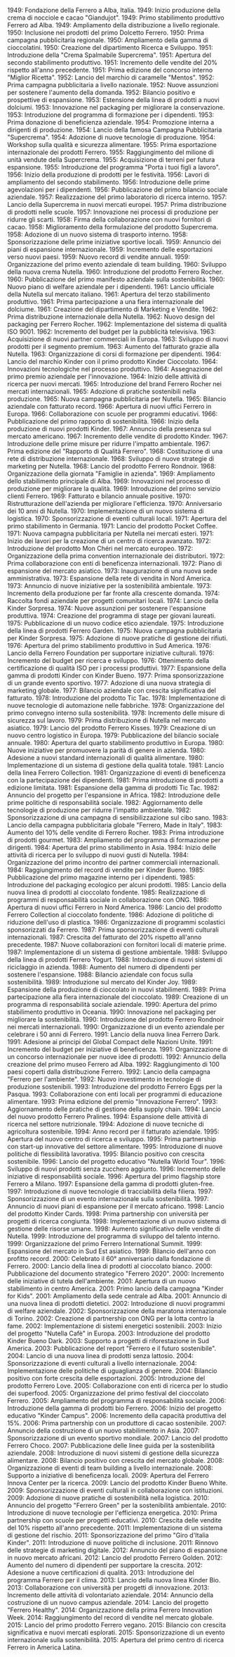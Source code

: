 1949: Fondazione della Ferrero a Alba, Italia.
1949: Inizio produzione della crema di nocciole e cacao "Giandujot".
1949: Primo stabilimento produttivo Ferrero ad Alba.
1949: Ampliamento della distribuzione a livello regionale.
1950: Inclusione nei prodotti del primo Dolcetto Ferrero.
1950: Prima campagna pubblicitaria regionale.
1950: Ampliamento della gamma di cioccolatini.
1950: Creazione del dipartimento Ricerca e Sviluppo.
1951: Introduzione della "Crema Spalmabile Supercrema".
1951: Apertura del secondo stabilimento produttivo.
1951: Incremento delle vendite del 20% rispetto all'anno precedente.
1951: Prima edizione del concorso interno "Miglior Ricetta".
1952: Lancio del marchio di caramelle "Mentos".
1952: Prima campagna pubblicitaria a livello nazionale.
1952: Nuove assunzioni per sostenere l'aumento della domanda.
1952: Bilancio positivo e prospettive di espansione.
1953: Estensione della linea di prodotti a nuovi dolciumi.
1953: Innovazione nel packaging per migliorare la conservazione.
1953: Introduzione del programma di formazione per i dipendenti.
1953: Prima donazione di beneficienza aziendale.
1954: Promozione interna a dirigenti di produzione.
1954: Lancio della famosa Campagna Pubblicitaria "Supercrema".
1954: Adozione di nuove tecnologie di produzione.
1954: Workshop sulla qualità e sicurezza alimentare.
1955: Prima esportazione internazionale dei prodotti Ferrero.
1955: Raggiungimento del milione di unità vendute della Supercrema.
1955: Acquisizione di terreni per futura espansione.
1955: Introduzione del programma "Porta i tuoi figli a lavoro".
1956: Inizio della produzione di prodotti per le festività.
1956: Lavori di ampliamento del secondo stabilimento.
1956: Introduzione delle prime agevolazioni per i dipendenti.
1956: Pubblicazione del primo bilancio sociale aziendale.
1957: Realizzazione del primo laboratorio di ricerca interno.
1957: Lancio della Supercrema in nuovi mercati europei.
1957: Prima distribuzione di prodotti nelle scuole.
1957: Innovazione nei processi di produzione per ridurre gli scarti.
1958: Firma della collaborazione con nuovi fornitori di cacao.
1958: Miglioramento della formulazione del prodotto Supercrema.
1958: Adozione di un nuovo sistema di trasporto interno.
1958: Sponsorizzazione delle prime iniziative sportive locali.
1959: Annuncio dei piani di espansione internazionale.
1959: Incremento delle esportazioni verso nuovi paesi.
1959: Nuovo record di vendite annuali.
1959: Organizzazione del primo evento aziendale di team building.
1960: Sviluppo della nuova crema Nutella.
1960: Introduzione del prodotto Ferrero Rocher.
1960: Pubblicazione del primo manifesto aziendale sulla sostenibilità.
1960: Nuovo piano di welfare aziendale per i dipendenti.
1961: Lancio ufficiale della Nutella sul mercato italiano.
1961: Apertura del terzo stabilimento produttivo.
1961: Prima partecipazione a una fiera internazionale del dolciume.
1961: Creazione del dipartimento di Marketing e Vendite.
1962: Prima distribuzione internazionale della Nutella.
1962: Nuovo design del packaging per Ferrero Rocher.
1962: Implementazione del sistema di qualità ISO 9001.
1962: Incremento del budget per la pubblicità televisiva.
1963: Acquisizione di nuovi partner commerciali in Europa.
1963: Sviluppo di nuovi prodotti per il segmento premium.
1963: Aumento del fatturato grazie alla Nutella.
1963: Organizzazione di corsi di formazione per dipendenti.
1964: Lancio del marchio Kinder con il primo prodotto Kinder Cioccolato.
1964: Innovazioni tecnologiche nel processo produttivo.
1964: Assegnazione del primo premio aziendale per l'innovazione.
1964: Inizio delle attività di ricerca per nuovi mercati.
1965: Introduzione del brand Ferrero Rocher nei mercati internazionali.
1965: Adozione di pratiche sostenibili nella produzione.
1965: Nuova campagna pubblicitaria per Nutella.
1965: Bilancio aziendale con fatturato record.
1966: Apertura di nuovi uffici Ferrero in Europa.
1966: Collaborazione con scuole per programmi educativi.
1966: Pubblicazione del primo rapporto di sostenibilità.
1966: Inizio della produzione di nuovi prodotti Kinder.
1967: Annuncio della presenza sul mercato americano.
1967: Incremento delle vendite di prodotto Kinder.
1967: Introduzione delle prime misure per ridurre l'impatto ambientale.
1967: Prima edizione del "Rapporto di Qualità Ferrero".
1968: Costituzione di una rete di distribuzione internazionale.
1968: Sviluppo di nuove strategie di marketing per Nutella.
1968: Lancio del prodotto Ferrero Rondnoir.
1968: Organizzazione della giornata "Famiglie in azienda".
1969: Ampliamento dello stabilimento principale di Alba.
1969: Innovazioni nel processo di produzione per migliorare la qualità.
1969: Introduzione del primo servizio clienti Ferrero.
1969: Fatturato e bilancio annuale positive.
1970: Ristrutturazione dell'azienda per migliorare l'efficienza.
1970: Anniversario dei 10 anni di Nutella.
1970: Implementazione di un nuovo sistema di logistica.
1970: Sponsorizzazione di eventi culturali locali.
1971: Apertura del primo stabilimento in Germania.
1971: Lancio del prodotto Pocket Coffee.
1971: Nuova campagna pubblicitaria per Nutella nei mercati esteri.
1971: Inizio dei lavori per la creazione di un centro di ricerca avanzato.
1972: Introduzione del prodotto Mon Chéri nel mercato europeo.
1972: Organizzazione della prima convention internazionale dei distributori.
1972: Prima collaborazione con enti di beneficenza internazionali.
1972: Piano di espansione del mercato asiatico.
1973: Inaugurazione di una nuova sede amministrativa.
1973: Espansione della rete di vendita in Nord America.
1973: Annuncio di nuove iniziative per la sostenibilità ambientale.
1973: Incremento della produzione per far fronte alla crescente domanda.
1974: Raccolta fondi aziendale per progetti comunitari locali.
1974: Lancio della Kinder Sorpresa.
1974: Nuove assunzioni per sostenere l'espansione produttiva.
1974: Creazione del programma di stage per giovani laureati.
1975: Pubblicazione di un nuovo codice etico aziendale.
1975: Introduzione della linea di prodotti Ferrero Garden.
1975: Nuova campagna pubblicitaria per Kinder Sorpresa.
1975: Adozione di nuove pratiche di gestione dei rifiuti.
1976: Apertura del primo stabilimento produttivo in Sud America.
1976: Lancio della Ferrero Foundation per supportare iniziative culturali.
1976: Incremento del budget per ricerca e sviluppo.
1976: Ottenimento della certificazione di qualità ISO per i processi produttivi.
1977: Espansione della gamma di prodotti Kinder con Kinder Bueno.
1977: Prima sponsorizzazione di un grande evento sportivo.
1977: Adozione di una nuova strategia di marketing globale.
1977: Bilancio aziendale con crescita significativa del fatturato.
1978: Introduzione del prodotto Tic Tac.
1978: Implementazione di nuove tecnologie di automazione nelle fabbriche.
1978: Organizzazione del primo convegno interno sulla sostenibilità.
1978: Incremento delle misure di sicurezza sul lavoro.
1979: Prima distribuzione di Nutella nel mercato asiatico.
1979: Lancio del prodotto Ferrero Kisses.
1979: Creazione di un nuovo centro logistico in Europa.
1979: Pubblicazione del bilancio sociale annuale.
1980: Apertura del quarto stabilimento produttivo in Europa.
1980: Nuove iniziative per promuovere la parità di genere in azienda.
1980: Adesione a nuovi standard internazionali di qualità alimentare.
1980: Implementazione di un sistema di gestione della qualità totale.
1981: Lancio della linea Ferrero Collection.
1981: Organizzazione di eventi di beneficenza con la partecipazione dei dipendenti.
1981: Prima introduzione di prodotti a edizione limitata.
1981: Espansione della gamma di prodotti Tic Tac.
1982: Annuncio del progetto per l'espansione in Africa.
1982: Introduzione delle prime politiche di responsabilità sociale.
1982: Aggiornamento delle tecnologie di produzione per ridurre l'impatto ambientale.
1982: Sponsorizzazione di una campagna di sensibilizzazione sul cibo sano.
1983: Lancio della campagna pubblicitaria globale "Ferrero, Made in Italy".
1983: Aumento del 10% delle vendite di Ferrero Rocher.
1983: Prima introduzione di prodotti gourmet.
1983: Ampliamento del programma di formazione per dirigenti.
1984: Apertura del primo stabilimento in Asia.
1984: Inizio delle attività di ricerca per lo sviluppo di nuovi gusti di Nutella.
1984: Organizzazione del primo incontro dei partner commerciali internazionali.
1984: Raggiungimento del record di vendite per Kinder Bueno.
1985: Pubblicazione del primo magazine interno per i dipendenti.
1985: Introduzione del packaging ecologico per alcuni prodotti.
1985: Lancio della nuova linea di prodotti al cioccolato fondente.
1985: Realizzazione di programmi di responsabilità sociale in collaborazione con ONG.
1986: Apertura di nuovi uffici Ferrero in Nord America.
1986: Lancio del prodotto Ferrero Collection al cioccolato fondente.
1986: Adozione di politiche di riduzione dell'uso di plastica.
1986: Organizzazione di programmi scolastici sponsorizzati da Ferrero.
1987: Prima sponsorizzazione di eventi culturali internazionali.
1987: Crescita del fatturato del 20% rispetto all'anno precedente.
1987: Nuove collaborazioni con fornitori locali di materie prime.
1987: Implementazione di un sistema di gestione ambientale.
1988: Sviluppo della linea di prodotti Ferrero Yogurt.
1988: Introduzione di nuovi sistemi di riciclaggio in azienda.
1988: Aumento del numero di dipendenti per sostenere l'espansione.
1988: Bilancio aziendale con focus sulla sostenibilità.
1989: Introduzione sul mercato del Kinder Joy.
1989: Espansione della produzione di cioccolato in nuovi stabilimenti.
1989: Prima partecipazione alla fiera internazionale del cioccolato.
1989: Creazione di un programma di responsabilità sociale aziendale.
1990: Apertura del primo stabilimento produttivo in Oceania.
1990: Innovazione nel packaging per migliorare la sostenibilità.
1990: Introduzione del prodotto Ferrero Rondnoir nei mercati internazionali.
1990: Organizzazione di un evento aziendale per celebrare i 50 anni di Ferrero.
1991: Lancio della nuova linea Ferrero Dark.
1991: Adesione ai principi del Global Compact delle Nazioni Unite.
1991: Incremento del budget per iniziative di beneficenza.
1991: Organizzazione di un concorso internazionale per nuove idee di prodotti.
1992: Annuncio della creazione del primo museo Ferrero ad Alba.
1992: Raggiungimento di 100 paesi coperti dalla distribuzione Ferrero.
1992: Lancio della campagna "Ferrero per l'ambiente".
1992: Nuovo investimento in tecnologie di produzione sostenibili.
1993: Introduzione del prodotto Ferrero Eggs per la Pasqua.
1993: Collaborazione con enti locali per programmi di educazione alimentare.
1993: Prima edizione del premio "Innovazione Ferrero".
1993: Aggiornamento delle pratiche di gestione della supply chain.
1994: Lancio del nuovo prodotto Ferrero Pralines.
1994: Espansione delle attività di ricerca nel settore nutrizionale.
1994: Adozione di nuove tecniche di agricoltura sostenibile.
1994: Anno record per il fatturato aziendale.
1995: Apertura del nuovo centro di ricerca e sviluppo.
1995: Prima partnership con start-up innovative del settore alimentare.
1995: Introduzione di nuove politiche di flessibilità lavorativa.
1995: Bilancio positivo con crescita sostenibile.
1996: Lancio del progetto educativo "Nutella World Tour".
1996: Sviluppo di nuovi prodotti senza zucchero aggiunto.
1996: Incremento delle iniziative di responsabilità sociale.
1996: Apertura del primo flagship store Ferrero a Milano.
1997: Espansione della gamma di prodotti gluten-free.
1997: Introduzione di nuove tecnologie di tracciabilità della filiera.
1997: Sponsorizzazione di un evento internazionale sulla sostenibilità.
1997: Annuncio di nuovi piani di espansione per il mercato africano.
1998: Lancio del prodotto Kinder Cards.
1998: Prima partnership con università per progetti di ricerca congiunta.
1998: Implementazione di un nuovo sistema di gestione delle risorse umane.
1998: Aumento significativo delle vendite di Nutella.
1999: Introduzione del programma di sviluppo del talento interno.
1999: Organizzazione del primo Ferrero International Summit.
1999: Espansione del mercato in Sud Est asiatico.
1999: Bilancio dell'anno con profitto record.
2000: Celebrato il 60° anniversario dalla fondazione di Ferrero.
2000: Lancio della linea di prodotti al cioccolato bianco.
2000: Pubblicazione del documento strategico "Ferrero 2020".
2000: Incremento delle iniziative di tutela dell'ambiente.
2001: Apertura di un nuovo stabilimento in centro America.
2001: Primo lancio della campagna "Kinder for Kids".
2001: Ampliamento della sede centrale ad Alba.
2001: Annuncio di una nuova linea di prodotti dietetici.
2002: Introduzione di nuovi programmi di welfare aziendale.
2002: Sponsorizzazione della maratona internazionale di Torino.
2002: Creazione di partnership con ONG per la lotta contro la fame.
2002: Implementazione di sistemi energetici sostenibili.
2003: Inizio del progetto "Nutella Cafè" in Europa.
2003: Introduzione del prodotto Kinder Bueno Dark.
2003: Supporto a progetti di riforestazione in Sud America.
2003: Pubblicazione del report "Ferrero e il futuro sostenibile".
2004: Lancio di una nuova linea di prodotti senza lattosio.
2004: Sponsorizzazione di eventi culturali a livello internazionale.
2004: Implementazione delle politiche di uguaglianza di genere.
2004: Bilancio positivo con forte crescita delle esportazioni.
2005: Introduzione del prodotto Ferrero Love.
2005: Collaborazione con enti di ricerca per lo studio dei superfood.
2005: Organizzazione del primo festival del cioccolato Ferrero.
2005: Ampliamento del programma di responsabilità sociale.
2006: Introduzione della gamma di prodotti bio Ferrero.
2006: Inizio del progetto educativo "Kinder Campus".
2006: Incremento della capacità produttiva del 15%.
2006: Prima partnership con un produttore di cacao sostenibile.
2007: Annuncio della costruzione di un nuovo stabilimento in Asia.
2007: Sponsorizzazione di un evento sportivo mondiale.
2007: Lancio del prodotto Ferrero Choco.
2007: Pubblicazione delle linee guida per la sostenibilità aziendale.
2008: Introduzione di nuovi sistemi di gestione della sicurezza alimentare.
2008: Bilancio positivo con crescita del mercato globale.
2008: Organizzazione di eventi di team building a livello internazionale.
2008: Supporto a iniziative di beneficenza locali.
2009: Apertura del Ferrero Innova Center per la ricerca.
2009: Lancio del prodotto Kinder Bueno White.
2009: Sponsorizzazione di eventi culturali in collaborazione con istituzioni.
2009: Adozione di nuove pratiche di sostenibilità nella logistica.
2010: Annuncio del progetto "Ferrero Green" per la sostenibilità ambientale.
2010: Introduzione di nuove tecnologie per l'efficienza energetica.
2010: Prima partnership con scuole per progetti educativi.
2010: Crescita delle vendite del 10% rispetto all'anno precedente.
2011: Implementazione di un sistema di gestione del rischio.
2011: Sponsorizzazione del primo "Giro d'Italia Kinder".
2011: Introduzione di nuove politiche di inclusione.
2011: Rinnovo delle strategie di marketing digitale.
2012: Annuncio del piano di espansione in nuovo mercato africani.
2012: Lancio del prodotto Ferrero Golden.
2012: Aumento del numero di dipendenti per supportare la crescita.
2012: Adesione a nuove certificazioni di qualità.
2013: Introduzione del programma Ferrero per il clima.
2013: Lancio della nuova linea Kinder Bio.
2013: Collaborazione con università per progetti di innovazione.
2013: Incremento delle attività di volontariato aziendale.
2014: Annuncio della costruzione di un nuovo campus aziendale.
2014: Lancio del progetto "Ferrero Healthy".
2014: Organizzazione della prima Ferrero Innovation Week.
2014: Raggiungimento del record di vendite nel mercato globale.
2015: Lancio del primo prodotto Ferrero vegano.
2015: Bilancio con crescita significativa e nuovi mercati esplorati.
2015: Sponsorizzazione di un evento internazionale sulla sostenibilità.
2015: Apertura del primo centro di ricerca Ferrero in America Latina.

